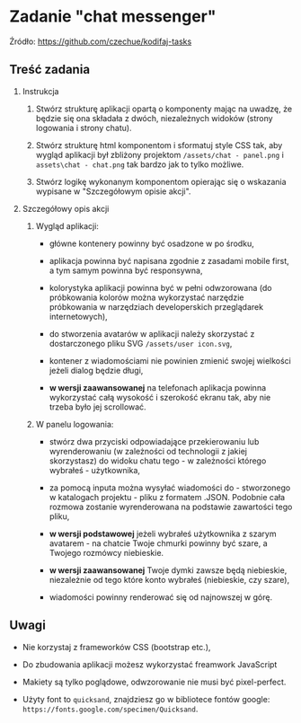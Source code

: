 # Zadanie "chat messenger"

Źródło: https://github.com/czechue/kodifaj-tasks

## Treść zadania

1. Instrukcja

    1. Stwórz strukturę aplikacji opartą o komponenty mając na uwadzę, że będzie się ona składała z dwóch, niezależnych widoków (strony logowania i strony chatu).
    
    2. Stwórz strukturę html komponentom i sformatuj style CSS tak, aby wygląd aplikacji był zbliżony projektom `/assets/chat - panel.png` i `assets\chat - chat.png` tak bardzo jak to tylko możliwe.

    3. Stwórz logikę wykonanym komponentom opierając się o wskazania wypisane w "Szczegółowym opisie akcji".
    
2. Szczegółowy opis akcji

    1. Wygląd aplikacji:

        - główne kontenery powinny być osadzone w po środku,

        - aplikacja powinna być napisana zgodnie z zasadami mobile first, a tym samym powinna być responsywna,

        - kolorystyka aplikacji powinna być w pełni odwzorowana (do próbkowania kolorów można wykorzystać narzędzie próbkowania w narzędziach developerskich przeglądarek internetowych),

        - do stworzenia avatarów w aplikacji należy skorzystać z dostarczonego pliku SVG `/assets/user icon.svg`,

        - kontener z wiadomościami nie powinien zmienić swojej wielkości jeżeli dialog będzie długi,

        - **w wersji zaawansowanej** na telefonach aplikacja powinna wykorzystać całą wysokość i szerokość ekranu tak, aby nie trzeba było jej scrollować.

    2. W panelu logowania:

        - stwórz dwa przyciski odpowiadające przekierowaniu lub wyrenderowaniu (w zależności od technologii z jakiej skorzystasz) do widoku chatu tego - w zależności którego wybrałeś - użytkownika,

        - za pomocą inputa można wysyłać wiadomości do - stworzonego w katalogach projektu - pliku z formatem .JSON. Podobnie cała rozmowa zostanie wyrenderowana na podstawie zawartości tego pliku,

        - **w wersji podstawowej** jeżeli wybrałeś użytkownika z szarym avatarem - na chatcie Twoje chmurki powinny być szare, a Twojego rozmówcy niebieskie.

        - **w wersji zaawansowanej** Twoje dymki zawsze będą niebieskie, niezależnie od tego które konto wybrałeś (niebieskie, czy szare),

        - wiadomości powinny renderować się od najnowszej w górę.

    
## Uwagi
    
*   Nie korzystaj z frameworków CSS (bootstrap etc.),

*   Do zbudowania aplikacji możesz wykorzystać freamwork JavaScript

*   Makiety są tylko poglądowe, odwzorowanie nie musi być pixel-perfect.

*   Użyty font to `quicksand`, znajdziesz go w bibliotece fontów google: `https://fonts.google.com/specimen/Quicksand`.
